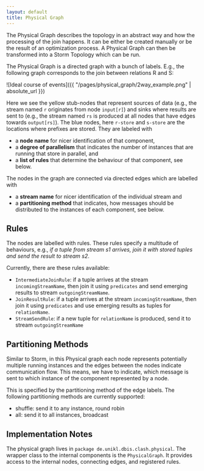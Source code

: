 ```yaml
---
layout: default
title: Physical Graph
---
```


The Physical Graph describes the topology in an abstract way and how the processing of the join happens. It can be either be created manually or be the result of an optimization process. A Physical Graph can then be transformed into a Storm Topology which can be run.

The Physical Graph is a directed graph with a bunch of labels. E.g., the following graph corresponds to the join between relations R and S:

![Ideal course of events]({{ "/pages/physical_graph/2way_example.png" | absolute_url }})

Here we see the yellow stub-nodes that represent sources of data (e.g., the stream named `r` originates from node `input[r]`) and sinks where results are sent to (e.g., the stream named `rs` is produced at all nodes that have edges towards `output[rs]`).
The blue nodes, here `r-store` and `s-store` are the locations where prefixes are stored. They are labeled with

* a **node name** for nicer identification of that component,
* a **degree of parallelism** that indicates the number of instances that are running that store in parallel, and
* a **list of rules** that determine the behaviour of that component, see below.

The nodes in the graph are connected via directed edges which are labelled with

* a **stream name** for nicer identification of the individual stream and
* a **partitioning method** that indicates, how messages should be distributed to the instances of each component, see below.

## Rules

The nodes are labelled with rules. These rules specify a multitude of behaviours, e.g., _if a tuple from stream s1 arrives, join it with stored tuples and send the result to stream s2_.

Currently, there are these rules available:
* `IntermediateJoinRule`: if a tuple arrives at the stream `incomingStreamName`, then join it using `predicates` and send emerging results to stream `outgoingStreamName`.
* `JoinResultRule`: if a tuple arrives at the stream `incomingStreamName`, then join it using `predicates` and use emerging results as tuples for `relationName`.
* `StreamSendRule`: if a new tuple for `relationName` is produced, send it to stream `outgoingStreamName`

## Partitioning Methods

Similar to Storm, in this Physical graph each node represents potentially multiple running instances and the edges between the nodes indicate communication flow. This means, we have to indicate, which message is sent to which instance of the component represented by a node.

This is specified by the partitioning method of the edge labels. The following partitioning methods are currently supported:

* shuffle: send it to any instance, round robin
* all: send it to all instances, broadcast


## Implementation Notes

The physical graph lives in `package de.unikl.dbis.clash.physical`. The wrapper class to the internal components is the `PhysicalGraph`. It provides access to the internal nodes, connecting edges, and registered rules.
